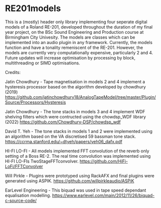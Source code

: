 # RE201models

This is a (mostly) header only library implementing four seperate digital models of a Roland RE-201, developed throughout the duration of my final year project, on the BSc Sound Engineering and Production course at Birmingham City Univesity. The models are classes which can be implemented into an audio plugin in any framework.
Currently, the models function and have a tonality remeniscent of the RE-201. However, the models are currently very computationally expensive, particularly 2 and 4.
Future updates will increase optimisation by processing by block, multithreading or SIMD optimisations.


Credits:

Jatin Chowdhury - Tape magnetisation in models 2 and 4 implement a hysteresis processor based on the algorithm developed by chowdhury (2019)
https://github.com/jatinchowdhury18/AnalogTapeModel/tree/master/Plugin/Source/Processors/Hysteresis

Jatin Chowdhury - The tone stacks in models 3 and 4 implement WDF shelving filters which were contructed using the chowdsp_WDF library (2022)
https://github.com/Chowdhury-DSP/chowdsp_wdf

David T. Yeh - The tone stacks in models 1 and 2 were implemented using an algorithm based on the VA discretised 59 bassman tone stack.
https://ccrma.stanford.edu/~dtyeh/papers/yeh06_dafx.pdf

HI-FI LO-FI - All models implemented FFT convolution of the reverb only setting of a Boss RE-2. The real time convolution was implemented using HI-FI LO-FIs TwoStageFFTconvolver.
https://github.com/HiFi-LoFi/FFTConvolver

Will Pirkle - Plugins were prototyped using RackAFX and final plugins were generated using ASPIK.
https://github.com/willpirkleaudio/ASPiK

EarLevel Engineering - This biquad was used in tape speed dependant equalisation modelling.
https://www.earlevel.com/main/2012/11/26/biquad-c-source-code/
